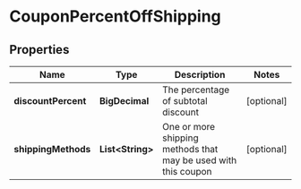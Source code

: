 

# CouponPercentOffShipping


## Properties

| Name | Type | Description | Notes |
|------------ | ------------- | ------------- | -------------|
|**discountPercent** | **BigDecimal** | The percentage of subtotal discount |  [optional] |
|**shippingMethods** | **List&lt;String&gt;** | One or more shipping methods that may be used with this coupon |  [optional] |



